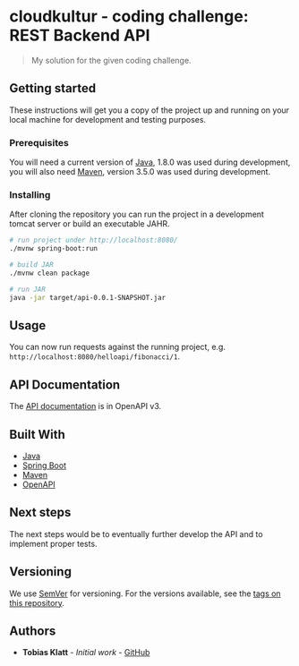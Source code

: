 # cloudkultur - coding challenge: REST Backend API

> My solution for the given coding challenge.

## Getting started

These instructions will get you a copy of the project up and running on your local machine for development and testing purposes.

### Prerequisites

You will need a current version of [Java](https://www.java.com/), 1.8.0 was used during development, you will also need [Maven](https://maven.apache.org/), version 3.5.0 was used during development.

### Installing

After cloning the repository you can run the project in a development tomcat server or build an executable JAHR.

```bash
# run project under http://localhost:8080/
./mvnw spring-boot:run

# build JAR
./mvnw clean package

# run JAR
java -jar target/api-0.0.1-SNAPSHOT.jar
```

## Usage

You can now run requests against the running project, e.g. `http://localhost:8080/helloapi/fibonacci/1`.

## API Documentation

The [API documentation](https://github.com/T0biWan/cloudkultur/http-client.md) is in OpenAPI v3.

## Built With

- [Java](https://www.java.com/)
- [Spring Boot](https://spring.io/projects/spring-boot)
- [Maven](https://maven.apache.org/)
- [OpenAPI](https://swagger.io/specification/)

## Next steps

The next steps would be to eventually further develop the API and to implement proper tests.

## Versioning

We use [SemVer](http://semver.org/) for versioning. For the versions available, see the [tags on this repository](https://github.com/T0biWan/cloudkultur/tags).

## Authors

- **Tobias Klatt** - _Initial work_ - [GitHub](https://github.com/T0biWan/)
